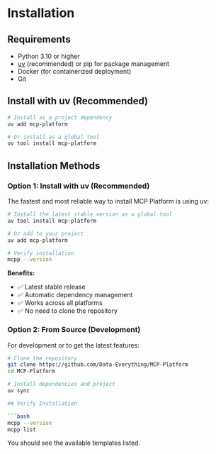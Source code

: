 # Installation

## Requirements

- Python 3.10 or higher
- [uv](https://docs.astral.sh/uv/) (recommended) or pip for package management
- Docker (for containerized deployment)
- Git

## Install with uv (Recommended)

```bash
# Install as a project dependency
uv add mcp-platform

# Or install as a global tool
uv tool install mcp-platform
```

## Installation Methods

### Option 1: Install with uv (Recommended)

The fastest and most reliable way to install MCP Platform is using uv:

```bash
# Install the latest stable version as a global tool
uv tool install mcp-platform

# Or add to your project
uv add mcp-platform

# Verify installation
mcpp --version
```

**Benefits:**
- ✅ Latest stable release
- ✅ Automatic dependency management
- ✅ Works across all platforms
- ✅ No need to clone the repository

### Option 2: From Source (Development)

For development or to get the latest features:

```bash
# Clone the repository
git clone https://github.com/Data-Everything/MCP-Platform
cd MCP-Platform

# Install dependencies and project
uv sync

## Verify Installation

```bash
mcpp --version
mcpp list
```

You should see the available templates listed.

